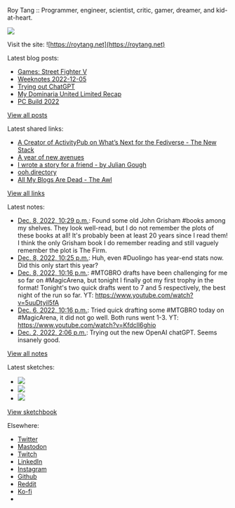 Roy Tang :: Programmer, engineer, scientist, critic, gamer, dreamer, and kid-at-heart.

![](https://roytang.net/static/img/profile.jpg)

Visit the site: ![https://roytang.net](https://roytang.net)

Latest blog posts:

- [Games: Street Fighter V](https://roytang.net/2022/12/street-fighter-v/)
- [Weeknotes 2022-12-05](https://roytang.net/2022/12/weeknotes-12-05/)
- [Trying out ChatGPT](https://roytang.net/2022/12/chatgpt/)
- [My Dominaria United Limited Recap](https://roytang.net/2022/12/mtgdmu-limited-recap/)
- [PC Build 2022](https://roytang.net/2022/12/pc-build-2022/)

[View all posts](https://roytang.net/blog)

Latest shared links:

- [A Creator of ActivityPub on What’s Next for the Fediverse - The New Stack](https://roytang.net/2022/12/ead6ecf64d8ab1b4581c44ab7df8854d/)
- [A year of new avenues](https://roytang.net/2022/12/36880cfef285d2bea77cf5cd5b781d82/)
- [I wrote a story for a friend - by Julian Gough](https://roytang.net/2022/12/daa5c77d501f15e362f664463bbe7ceb/)
- [ooh.directory](https://roytang.net/2022/12/3f0d49101a6d5b11d22d0f182481186f/)
- [All My Blogs Are Dead - The Awl](https://roytang.net/2022/12/41330bb8302c96dac7dc82a4f1c53361/)

[View all links](https://roytang.net/links)

Latest notes:

- [Dec. 8, 2022, 10:29 p.m.](https://roytang.net/2022/12/grisham/): Found some old John Grisham #books among my shelves. They look well-read, but I do not remember the plots of these books at all! It&#x27;s probably been at least 20 years since I read them! I think the only Grisham book I do remember reading and still vaguely remember the plot is The Firm.
- [Dec. 8, 2022, 10:25 p.m.](https://roytang.net/2022/12/duolingo-stats/): Huh, even #Duolingo has year-end stats now. Did this only start this year?
- [Dec. 8, 2022, 10:16 p.m.](https://roytang.net/2022/12/mtgbro-limited-6/): #MTGBRO drafts have been challenging for me so far on #MagicArena, but tonight I finally got my first trophy in the format! Tonight&#x27;s two quick drafts went to 7 and 5 respectively, the best night of the run so far. YT: https://www.youtube.com/watch?v=5uuDtyil5fA
- [Dec. 6, 2022, 10:16 p.m.](https://roytang.net/2022/12/mtgbro-limited-5/): Tried quick drafting some #MTGBRO today on #MagicArena, it did not go well. Both runs went 1-3. YT: https://www.youtube.com/watch?v=Kfdcll6ghio
- [Dec. 2, 2022, 2:06 p.m.](https://roytang.net/2022/12/1598559150187110400/): Trying out the new OpenAI chatGPT. Seems insanely good.

[View all notes](https://roytang.net/notes)

Latest sketches:


- ![](https://roytang.net/media/cache/f5/83/f583e6f8cabb768e013c3292f03b5274.jpg)
- ![](https://roytang.net/media/cache/dc/31/dc31bec42193147458f2e50c9a7fe4ac.jpg)
- ![](https://roytang.net/media/cache/73/2b/732bd4c80057609c59932ce77d753675.jpg)

[View sketchbook](https://roytang.net/albums/sketchbook)


Elsewhere:

- [Twitter](https://twitter.com/roytang)
- [Mastodon](https://indieweb.social/@roytang)
- [Twitch](https://twitch.tv/twitchyroy)
- [LinkedIn](https://www.linkedin.com/in/roytang)
- [Instagram](https://instagram.com/roytang0400)
- [Github](https://github.com/roytang)
- [Reddit](https://reddit.com/u/hungryroy)
- [Ko-fi](https://ko-fi.com/roytang)
- [](mailto:hello@roytang.net)
